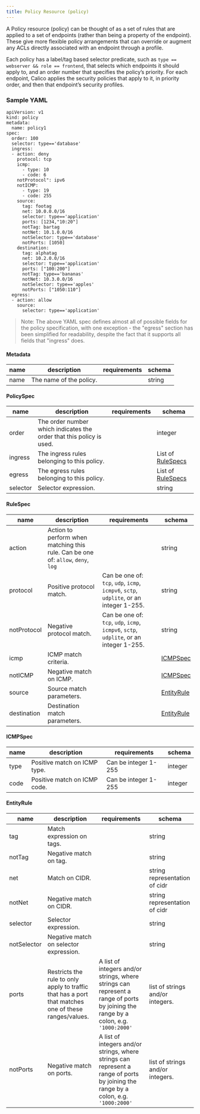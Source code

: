 ```yaml
---
title: Policy Resource (policy)
---
```


A Policy resource (policy) can be thought of as a set of rules that are applied 
to a set of endpoints (rather than being a property of the endpoint).  These give
more flexible policy arrangements that can override or augment any ACLs directly 
associated with an endpoint through a profile.

Each policy has a label/tag based selector predicate, such as 
`type == webserver && role == frontend`, that selects which endpoints it should 
apply to, and an order number that specifies the policy’s priority. For each endpoint, 
Calico applies the security policies that apply to it, in priority order, and 
then that endpoint’s security profiles.

### Sample YAML

```
apiVersion: v1
kind: policy
metadata:
  name: policy1
spec:
  order: 100
  selector: type=='database'
  ingress:
  - action: deny
    protocol: tcp
    icmp:
      - type: 10
      - code: 6
    notProtocol": ipv6
    notICMP:
      - type: 19
      - code: 255
    source:
      tag: footag
      net: 10.0.0.0/16
      selector: type=='application'
      ports: [1234,"10:20"]
      notTag: bartag
      notNet: 10.1.0.0/16
      notSelector: type=='database'
      notPorts: [1050]
    destination:
      tag: alphatag
      net: 10.2.0.0/16
      selector: type=='application'
      ports: ["100:200"]
      notTag: type=='bananas'
      notNet: 10.3.0.0/16
      notSelector: type=='apples'
      notPorts: ["1050:110"]
  egress:
  - action: allow
    source:
      selector: type=='application'
```

> Note: The above YAML spec defines almost all of possible fields for the policy 
specification, with one exception - the "egress" section has been simplified 
for readability, despite the fact that it supports all fields that "ingress" does.

#### Metadata

| name | description  | requirements                  | schema |
|------|--------------|-------------------------------|--------|
| name | The name of the policy. | | string |


#### PolicySpec

| name     | description                                                          | requirements | schema |
|----------|----------------------------------------------------------------------|--------------|--------|
| order    | The order number which indicates the order that this policy is used. | | integer |
| ingress  | The ingress rules belonging to this policy.                          | | List of [RuleSpecs](#rulespec) |
| egress   | The egress rules belonging to this policy.                           | | List of [RuleSpecs](#rulespec)  |
| selector | Selector expression.                                                 | | string |

#### RuleSpec

| name        | description                                | requirements | schema |
|-------------|--------------------------------------------|----------------|--------|
| action      | Action to perform when matching this rule.  Can be one of: `allow`, `deny`, `log` |  | string |
| protocol    | Positive protocol match.  | Can be one of: `tcp`, `udp`, `icmp`, `icmpv6`, `sctp`, `udplite`, or an integer 1-255. | string |
| notProtocol | Negative protocol match. | Can be one of: `tcp`, `udp`, `icmp`, `icmpv6`, `sctp`, `udplite`, or an integer 1-255. | string |
| icmp        | ICMP match criteria.     | | [ICMPSpec](#icmpspec) |
| notICMP     | Negative match on ICMP. | | [ICMPSpec](#icmpspec) |
| source      | Source match parameters. |  | [EntityRule](#entityrule) |
| destination | Destination match parameters. |  | [EntityRule](#entityrule) |

#### ICMPSpec

| name | description                  | requirements         | schema  |
|------|------------------------------|----------------------|---------|
| type | Positive match on ICMP type. | Can be integer 1-255 | integer |
| code | Positive match on ICMP code. | Can be integer 1-255 | integer |

#### EntityRule

| name        | description                                | requirements                  | schema |
|-------------|--------------------------------------------|----------------|--------|
| tag      | Match expression on tags.                   |  | string |
| notTag | Negative match on tag. |  | string |
| net    | Match on CIDR. |  | string representation of cidr |
| notNet | Negative match on CIDR. | | string representation of cidr |
| selector    | Selector expression. | | string |
| notSelector | Negative match on selector expression. | | string |
| ports | Restricts the rule to only apply to traffic that has a port that matches one of these ranges/values. | A list of integers and/or strings, where strings can represent a range of ports by joining the range by a colon, e.g. `'1000:2000'` | list of strings and/or integers. |
| notPorts      | Negative match on ports. | A list of integers and/or strings, where strings can represent a range of ports by joining the range by a colon, e.g. `'1000:2000'` | list of strings and/or integers. |
